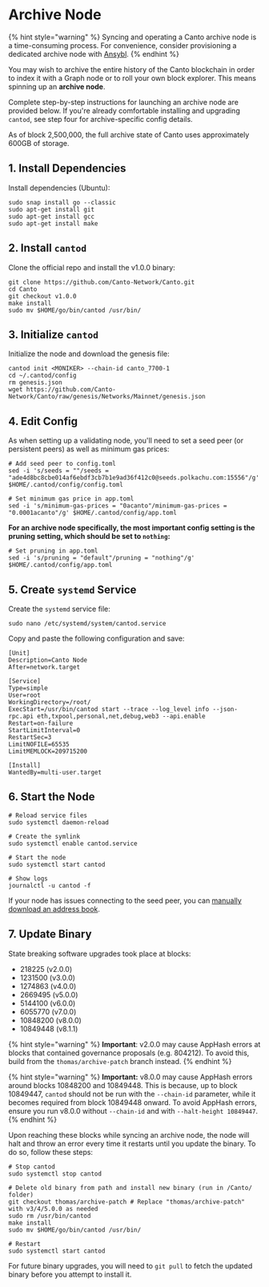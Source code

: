 # Archive Node

{% hint style="warning" %}
Syncing and operating a Canto archive node is a time-consuming process. For convenience, consider provisioning a dedicated archive node with [Ansybl](https://www.ansybl.io/).
{% endhint %}

You may wish to archive the entire history of the Canto blockchain in order to index it with a Graph node or to roll your own block explorer. This means spinning up an **archive node**.

Complete step-by-step instructions for launching an archive node are provided below. If you're already comfortable installing and upgrading `cantod`, see step four for archive-specific config details.

As of block 2,500,000, the full archive state of Canto uses approximately 600GB of storage.

## 1. Install Dependencies <a href="#install-dependencies" id="install-dependencies"></a>

Install dependencies (Ubuntu):

```shell
sudo snap install go --classic
sudo apt-get install git
sudo apt-get install gcc
sudo apt-get install make
```

## 2. Install `cantod` <a href="#install-cantod" id="install-cantod"></a>

Clone the official repo and install the v1.0.0 binary:

```shell
git clone https://github.com/Canto-Network/Canto.git
cd Canto
git checkout v1.0.0
make install
sudo mv $HOME/go/bin/cantod /usr/bin/
```

## 3. Initialize `cantod` <a href="#initialize-cantod" id="initialize-cantod"></a>

Initialize the node and download the genesis file:

```shell
cantod init <MONIKER> --chain-id canto_7700-1
cd ~/.cantod/config
rm genesis.json
wget https://github.com/Canto-Network/Canto/raw/genesis/Networks/Mainnet/genesis.json
```

## 4. Edit Config <a href="#edit-config" id="edit-config"></a>

As when setting up a validating node, you'll need to set a seed peer (or persistent peers) as well as minimum gas prices:

```shell
# Add seed peer to config.toml
sed -i 's/seeds = ""/seeds = "ade4d8bc8cbe014af6ebdf3cb7b1e9ad36f412c0@seeds.polkachu.com:15556"/g' $HOME/.cantod/config/config.toml

# Set minimum gas price in app.toml
sed -i 's/minimum-gas-prices = "0acanto"/minimum-gas-prices = "0.0001acanto"/g' $HOME/.cantod/config/app.toml
```

**For an archive node specifically, the most important config setting is the pruning setting, which should be set to `nothing`:**

```shell
# Set pruning in app.toml
sed -i 's/pruning = "default"/pruning = "nothing"/g' $HOME/.cantod/config/app.toml
```

## 5. Create `systemd` Service <a href="#create-systemd-service" id="create-systemd-service"></a>

Create the `systemd` service file:

```shell
sudo nano /etc/systemd/system/cantod.service
```

Copy and paste the following configuration and save:

```shell
[Unit]
Description=Canto Node
After=network.target

[Service]
Type=simple
User=root
WorkingDirectory=/root/
ExecStart=/usr/bin/cantod start --trace --log_level info --json-rpc.api eth,txpool,personal,net,debug,web3 --api.enable
Restart=on-failure
StartLimitInterval=0
RestartSec=3
LimitNOFILE=65535
LimitMEMLOCK=209715200

[Install]
WantedBy=multi-user.target
```

## 6. Start the Node <a href="#start-node" id="start-node"></a>

```shell
# Reload service files
sudo systemctl daemon-reload

# Create the symlink
sudo systemctl enable cantod.service

# Start the node
sudo systemctl start cantod

# Show logs
journalctl -u cantod -f
```

If your node has issues connecting to the seed peer, you can [manually download an address book](https://polkachu.com/addrbooks/canto).

## 7. Update Binary <a href="#update-binary" id="update-binary"></a>

State breaking software upgrades took place at blocks:

* 218225 (v2.0.0)
* 1231500 (v3.0.0)
* 1274863 (v4.0.0)
* 2669495 (v5.0.0)
* 5144100 (v6.0.0)
* 6055770 (v7.0.0)
* 10848200 (v8.0.0)
* 10849448 (v8.1.1)

{% hint style="warning" %}
**Important**: v2.0.0 may cause AppHash errors at blocks that contained governance proposals (e.g. 804212). To avoid this, build from the `thomas/archive-patch` branch instead.
{% endhint %}

{% hint style="warning" %}
**Important:** v8.0.0 may cause AppHash errors around blocks 10848200 and 10849448. This is because, up to block 10849447, `cantod` should not be run with the `--chain-id` parameter, while it becomes required from block 10849448 onward. To avoid AppHash errors, ensure you run v8.0.0 without `--chain-id` and with `--halt-height 10849447`.
{% endhint %}


Upon reaching these blocks while syncing an archive node, the node will halt and throw an error every time it restarts until you update the binary. To do so, follow these steps:

```shell
# Stop cantod
sudo systemctl stop cantod

# Delete old binary from path and install new binary (run in /Canto/ folder)
git checkout thomas/archive-patch # Replace "thomas/archive-patch" with v3/4/5.0.0 as needed
sudo rm /usr/bin/cantod
make install
sudo mv $HOME/go/bin/cantod /usr/bin/

# Restart
sudo systemctl start cantod
```

For future binary upgrades, you will need to `git pull` to fetch the updated binary before you attempt to install it.
